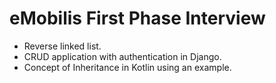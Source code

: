 # eMobilis First Phase Interview

- Reverse linked list.
- CRUD application with authentication in Django.
- Concept of Inheritance in Kotlin using an example.